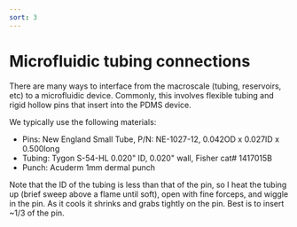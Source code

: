 ```yaml
---
sort: 3
---
```


# Microfluidic tubing connections
There are many ways to interface from the macroscale (tubing, reservoirs, etc) to a microfluidic device.  Commonly, this involves flexible tubing and rigid hollow pins that insert into the PDMS device.

We typically use the following materials:

* Pins: New England Small Tube, P/N: NE-1027-12, 0.042OD x 0.027ID x 0.500long
* Tubing: Tygon S-54-HL 0.020" ID, 0.020" wall, Fisher cat# 1417015B
* Punch: Acuderm 1mm dermal punch

Note that the ID of the tubing is less than that of the pin, so I heat the tubing up (brief sweep above a flame until soft), open with fine forceps, and wiggle in the pin. As it cools it shrinks and grabs tightly on the pin. Best is to insert ~1/3 of the pin. 
